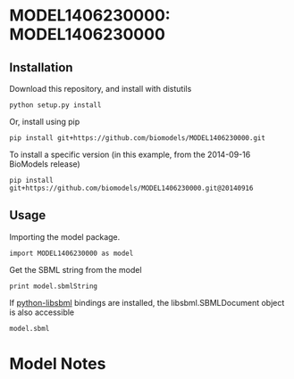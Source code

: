 # MODEL1406230000: MODEL1406230000

## Installation

Download this repository, and install with distutils

`python setup.py install`

Or, install using pip

`pip install git+https://github.com/biomodels/MODEL1406230000.git`

To install a specific version (in this example, from the 2014-09-16 BioModels release)

`pip install git+https://github.com/biomodels/MODEL1406230000.git@20140916`

## Usage

Importing the model package.

`import MODEL1406230000 as model`

Get the SBML string from the model

`print model.sbmlString`

If [python-libsbml](https://pypi.python.org/pypi/python-libsbml) bindings are
installed, the libsbml.SBMLDocument object is also accessible

`model.sbml`


# Model Notes



